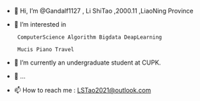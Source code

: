 - 👋 Hi, I’m @Gandalf1127 , Li ShiTao ,2000.11 ,LiaoNing Province
- 👀 I’m interested in 
       
       ComputerScience Algorithm Bigdata DeapLearning
        
       Mucis Piano Travel
- 🌱 I’m currently  an undergraduate student at CUPK.
- 💞️ ...
- 📫 How to reach me :
       LSTao2021@outlook.com

<!---
Gandalf1127/Gandalf1127 is a ✨ special ✨ repository because its `README.md` (this file) appears on your GitHub profile.
You can click the Preview link to take a look at your changes.
--->
